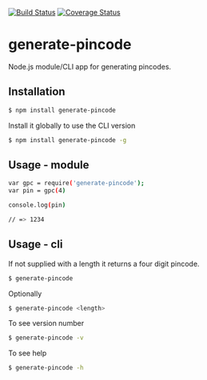 [![Build Status](https://travis-ci.org/zrrrzzt/generate-pincode.svg?branch=master)](https://travis-ci.org/zrrrzzt/generate-pincode)
[![Coverage Status](https://coveralls.io/repos/zrrrzzt/generate-pincode/badge.svg?branch=master&service=github)](https://coveralls.io/github/zrrrzzt/generate-pincode?branch=master)
# generate-pincode

Node.js module/CLI app for generating pincodes.

## Installation

```sh
$ npm install generate-pincode
```

Install it globally to use the CLI version

```sh
$ npm install generate-pincode -g
```

## Usage - module

```sh
var gpc = require('generate-pincode');
var pin = gpc(4)

console.log(pin)

// => 1234
```

## Usage - cli

If not supplied with a length it returns a four digit pincode.

```sh
$ generate-pincode
```

Optionally

```sh
$ generate-pincode <length>
```

To see version number

```sh
$ generate-pincode -v
```

To see help

```sh
$ generate-pincode -h
```
